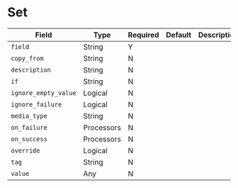 # Set

|Field|Type|Required|Default|Description|
|---|---|---|---|---|
|`field`|String|Y|||
|`copy_from`|String|N|||
|`description`|String|N|||
|`if`|String|N|||
|`ignore_empty_value`|Logical|N|||
|`ignore_failure`|Logical|N|||
|`media_type`|String|N|||
|`on_failure`|Processors|N|||
|`on_success`|Processors|N|||
|`override`|Logical|N|||
|`tag`|String|N|||
|`value`|Any|N|||
